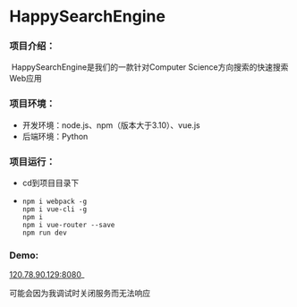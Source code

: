 # HappySearchEngine
### 项目介绍：

​	HappySearchEngine是我们的一款针对Computer Science方向搜索的快速搜索Web应用

### 项目环境：

- 开发环境：node.js、npm（版本大于3.10）、vue.js
- 后端环境：Python

### 项目运行：

- cd到项目目录下

- ```
  npm i webpack -g
  npm i vue-cli -g
  npm i
  npm i vue-router --save
  npm run dev
  ```

### Demo:

[120.78.90.129:8080](120.78.90.129:8080)_

可能会因为我调试时关闭服务而无法响应